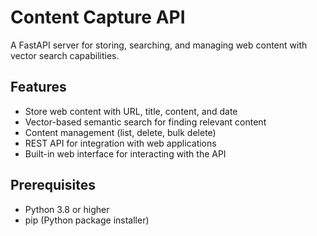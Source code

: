 # Content Capture API

A FastAPI server for storing, searching, and managing web content with vector search capabilities.

## Features

- Store web content with URL, title, content, and date
- Vector-based semantic search for finding relevant content
- Content management (list, delete, bulk delete)
- REST API for integration with web applications
- Built-in web interface for interacting with the API

## Prerequisites

- Python 3.8 or higher
- pip (Python package installer)

